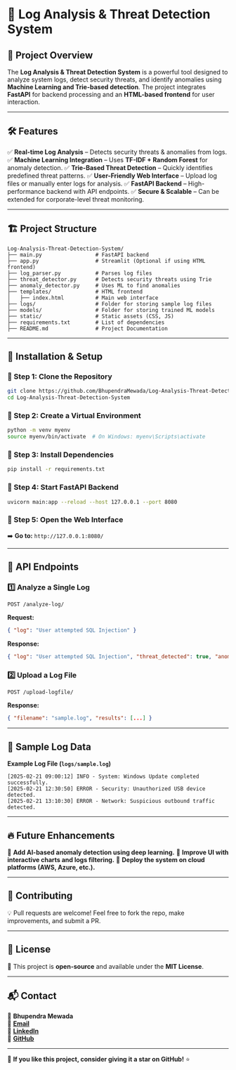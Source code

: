# 🚀 Log Analysis & Threat Detection System

## 📌 Project Overview
The **Log Analysis & Threat Detection System** is a powerful tool designed to analyze system logs, detect security threats, and identify anomalies using **Machine Learning and Trie-based detection**. The project integrates **FastAPI** for backend processing and an **HTML-based frontend** for user interaction.

---

## 🛠️ Features
✅ **Real-time Log Analysis** – Detects security threats & anomalies from logs.
✅ **Machine Learning Integration** – Uses **TF-IDF + Random Forest** for anomaly detection.
✅ **Trie-Based Threat Detection** – Quickly identifies predefined threat patterns.
✅ **User-Friendly Web Interface** – Upload log files or manually enter logs for analysis.
✅ **FastAPI Backend** – High-performance backend with API endpoints.
✅ **Secure & Scalable** – Can be extended for corporate-level threat monitoring.

---

## 🏗️ Project Structure
```
Log-Analysis-Threat-Detection-System/
├── main.py                 # FastAPI backend
├── app.py                  # Streamlit (Optional if using HTML frontend)
├── log_parser.py           # Parses log files
├── threat_detector.py      # Detects security threats using Trie
├── anomaly_detector.py     # Uses ML to find anomalies
├── templates/              # HTML frontend
│   ├── index.html          # Main web interface
├── logs/                   # Folder for storing sample log files
├── models/                 # Folder for storing trained ML models
├── static/                 # Static assets (CSS, JS)
├── requirements.txt        # List of dependencies
├── README.md               # Project Documentation
```

---

## 🎯 Installation & Setup

### 🔹 Step 1: Clone the Repository
```sh
git clone https://github.com/BhupendraMewada/Log-Analysis-Threat-Detection-System.git
cd Log-Analysis-Threat-Detection-System
```

### 🔹 Step 2: Create a Virtual Environment
```sh
python -m venv myenv
source myenv/bin/activate  # On Windows: myenv\Scripts\activate
```

### 🔹 Step 3: Install Dependencies
```sh
pip install -r requirements.txt
```

### 🔹 Step 4: Start FastAPI Backend
```sh
uvicorn main:app --reload --host 127.0.0.1 --port 8080
```

### 🔹 Step 5: Open the Web Interface
➡️ **Go to:** `http://127.0.0.1:8080/`

---

## 📡 API Endpoints
### **1️⃣ Analyze a Single Log**
```http
POST /analyze-log/
```
**Request:**
```json
{ "log": "User attempted SQL Injection" }
```
**Response:**
```json
{ "log": "User attempted SQL Injection", "threat_detected": true, "anomaly_detected": false }
```

### **2️⃣ Upload a Log File**
```http
POST /upload-logfile/
```
**Response:**
```json
{ "filename": "sample.log", "results": [...] }
```

---

## 📝 Sample Log Data
**Example Log File (`logs/sample.log`)**
```
[2025-02-21 09:00:12] INFO - System: Windows Update completed successfully.
[2025-02-21 12:30:50] ERROR - Security: Unauthorized USB device detected.
[2025-02-21 13:10:30] ERROR - Network: Suspicious outbound traffic detected.
```

---

## 🔥 Future Enhancements
🚀 **Add AI-based anomaly detection using deep learning.**
🚀 **Improve UI with interactive charts and logs filtering.**
🚀 **Deploy the system on cloud platforms (AWS, Azure, etc.).**

---

## 🤝 Contributing
💡 Pull requests are welcome! Feel free to fork the repo, make improvements, and submit a PR.

---

## 📜 License
📝 This project is **open-source** and available under the **MIT License**.

---

## 📬 Contact
👤 **Bhupendra Mewada**  
📧 **[Email](mailto:your-email@example.com)**  
🔗 **[LinkedIn](https://www.linkedin.com/in/bhupendramewada/)**  
📂 **[GitHub](https://github.com/BhupendraMewada/)**

---

🌟 **If you like this project, consider giving it a star on GitHub!** ⭐

